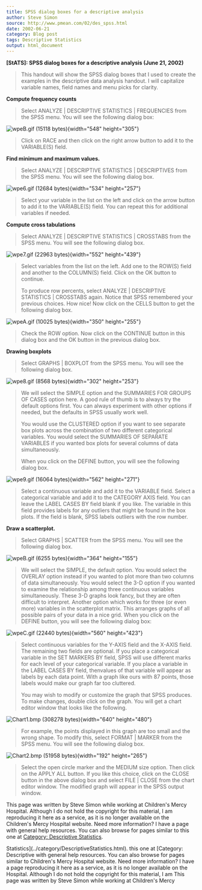```yaml
---
title: SPSS dialog boxes for a descriptive analysis
author: Steve Simon
source: http://www.pmean.com/02/des_spss.html
date: 2002-06-21
category: Blog post
tags: Descriptive Statistics
output: html_document
---
```

****[StATS]:** SPSS dialog boxes for a descriptive
analysis (June 21, 2002)**

> This handout will show the SPSS dialog boxes that I used to create the
> examples in the descriptive data analysis handout. I will capitalize
> variable names, field names and menu picks for clarity.

**Compute frequency counts**

> Select ANALYZE \| DESCRIPTIVE STATISTICS \| FREQUENCIES from the SPSS
> menu. You will see the following dialog box:

![wpeB.gif (15118 bytes)](../01/images/ds01.gif){width="548"
height="305"}

> Click on RACE and then click on the right arrow button to add it to
> the VARIABLE(S) field.

**Find minimum and maximum values.**

> Select ANALYZE \| DESCRIPTIVE STATISTICS \| DESCRIPTIVES from the SPSS
> menu. You will see the following dialog box.

![wpe6.gif (12684 bytes)](../01/images/ds02.gif){width="534"
height="257"}

> Select your variable in the list on the left and click on the arrow
> button to add it to the VARIABLE(S) field. You can repeat this for
> additional variables if needed.

**Compute cross tabulations**

> Select ANALYZE \| DESCRIPTIVE STATISTICS \| CROSSTABS from the SPSS
> menu. You will see the following dialog box.

![wpe7.gif (22963 bytes)](../01/images/ds03.gif){width="552"
height="439"}

> Select variables from the list on the left. Add one to the ROW(S)
> field and another to the COLUMN(S) field. Click on the OK button to
> continue.
>
> To produce row percents, select ANALYZE \| DESCRIPTIVE STATISTICS \|
> CROSSTABS again. Notice that SPSS remembered your previous choices.
> How nice! Now click on the CELLS button to get the following dialog
> box.

![wpeA.gif (10025 bytes)](../01/images/ds04.gif){width="350"
height="255"}

> Check the ROW option. Now click on the CONTINUE button in this dialog
> box and the OK button in the previous dialog box.

**Drawing boxplots**

> Select GRAPHS \| BOXPLOT from the SPSS menu. You will see the
> following dialog box.

![wpe8.gif (8568 bytes)](../01/images/ds05.gif){width="302"
height="253"}

> We will select the SIMPLE option and the SUMMARIES FOR GROUPS OF CASES
> option here. A good rule of thumb is to always try the default options
> first. You can always experiment with other options if needed, but the
> defaults in SPSS usually work well.
>
> You would use the CLUSTERED option if you want to see separate box
> plots across the combination of two different categorical variables.
> You would select the SUMMARIES OF SEPARATE VARIABLES if you wanted box
> plots for several columns of data simultaneously.
>
> When you click on the DEFINE button, you will see the following dialog
> box.

![wpe9.gif (16064 bytes)](../01/images/ds06.gif){width="562"
height="271"}

> Select a continuous variable and add it to the VARIABLE field. Select
> a categorical variable and add it to the CATEGORY AXIS field. You can
> leave the LABEL CASES BY field blank if you like. The variable in this
> field provides labels for any outliers that might be found in the box
> plots. If the field is blank, SPSS labels outliers with the row
> number.

**Draw a scatterplot.**

> Select GRAPHS \| SCATTER from the SPSS menu. You will see the
> following dialog box.

![wpeB.gif (6255 bytes)](../01/images/ds07.gif){width="364"
height="155"}

> We will select the SIMPLE, the default option. You would select the
> OVERLAY option instead if you wanted to plot more than two columns of
> data simultaneously. You would select the 3-D option if you wanted to
> examine the relationship among three continuous variables
> simultaneously. These 3-D graphs look fancy, but they are often
> difficult to interpret. Another option which works for three (or even
> more) variables in the scatterplot matrix. This arranges graphs of all
> possible pairs of your data in a nice grid. When you click on the
> DEFINE button, you will see the following dialog box:

![wpeC.gif (22440 bytes)](../01/images/ds08.gif){width="560"
height="423"}

> Select continuous variables for the Y-AXIS field and the X-AXIS field.
> The remaining two fields are optional. If you place a categorical
> variable in the SET MARKERS BY field, SPSS will use different marks
> for each level of your categorical variable. If you place a variable
> in the LABEL CASES BY field, thenvalues of that variable will appear
> as labels by each data point. With a graph like ours with 87 points,
> those labels would make our graph far too cluttered.
>
> You may wish to modify or customize the graph that SPSS produces. To
> make changes, double click on the graph. You will get a chart editor
> window that looks like the following.

![Chart1.bmp (308278 bytes)](../01/images/ds09.gif){width="640"
height="480"}

> For example, the points displayed in this graph are too small and the
> wrong shape. To modify this, select FORMAT \| MARKER from the SPSS
> menu. You will see the following dialog box.

![Chart2.bmp (51958 bytes)](../01/images/ds10.gif){width="192"
height="265"}

> Select the open circle marker and the MEDIUM size option. Then click
> on the APPLY ALL button. If you like this choice, click on the CLOSE
> button in the above dialog box and select FILE \| CLOSE from the chart
> editor window. The modified graph will appear in the SPSS output
> window.

This page was written by Steve Simon while working at Children\'s Mercy
Hospital. Although I do not hold the copyright for this material, I am
reproducing it here as a service, as it is no longer available on the
Children\'s Mercy Hospital website. Need more information? I have a page
with general help resources. You can also browse for pages similar to
this one at [Category: Descriptive
Statistics](../category/DescriptiveStatistics.html).
<!---More--->
Statistics](../category/DescriptiveStatistics.html).
this one at [Category: Descriptive
with general help resources. You can also browse for pages similar to
Children\'s Mercy Hospital website. Need more information? I have a page
reproducing it here as a service, as it is no longer available on the
Hospital. Although I do not hold the copyright for this material, I am
This page was written by Steve Simon while working at Children\'s Mercy

<!---Do not use
****[StATS]:** SPSS dialog boxes for a descriptive
This page was written by Steve Simon while working at Children\'s Mercy
Hospital. Although I do not hold the copyright for this material, I am
reproducing it here as a service, as it is no longer available on the
Children\'s Mercy Hospital website. Need more information? I have a page
with general help resources. You can also browse for pages similar to
this one at [Category: Descriptive
Statistics](../category/DescriptiveStatistics.html).
--->

